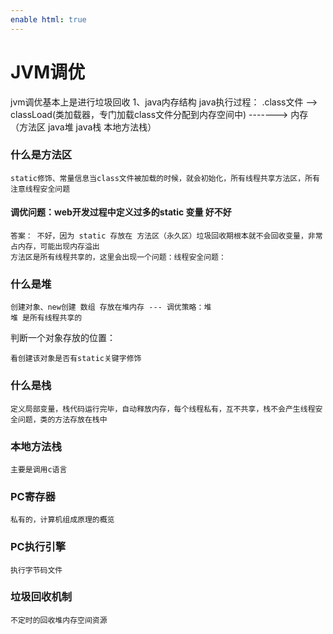 ```yaml
---
enable html: true
---
```

#  JVM调优
jvm调优基本上是进行垃圾回收
1、java内存结构
java执行过程：
.class文件 --> classLoad(类加载器，专门加载class文件分配到内存空间中)  -------> 内存（方法区     java堆     java栈   本地方法栈）

### 什么是方法区
```
static修饰、常量信息当class文件被加载的时候，就会初始化，所有线程共享方法区，所有注意线程安全问题
```

#### 调优问题：web开发过程中定义过多的static 变量 好不好
```
答案： 不好，因为 static 存放在 方法区（永久区）垃圾回收期根本就不会回收变量，非常占内存，可能出现内存溢出
方法区是所有线程共享的，这里会出现一个问题：线程安全问题：
```

### 什么是堆
```
创建对象、new创建 数组 存放在堆内存 --- 调优策略：堆
堆 是所有线程共享的
```

判断一个对象存放的位置：
```
看创建该对象是否有static关键字修饰
```

### 什么是栈
```
定义局部变量，栈代码运行完毕，自动释放内存，每个线程私有，互不共享，栈不会产生线程安全问题，类的方法存放在栈中
```

### 本地方法栈
```
主要是调用c语言
```

### PC寄存器
```
私有的，计算机组成原理的概览
```

### PC执行引擎
```
执行字节码文件
```

### 垃圾回收机制
```
不定时的回收堆内存空间资源
```
